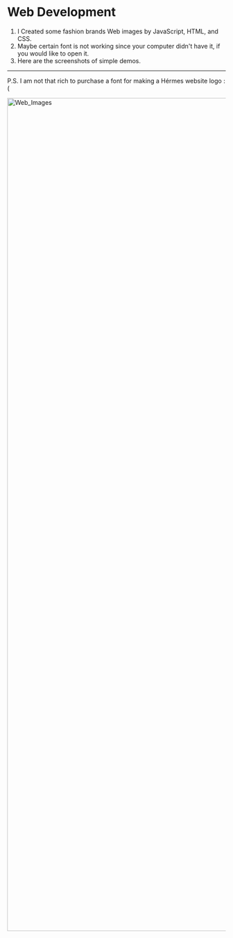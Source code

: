 # Web Development

1. I Created some fashion brands Web images by JavaScript, HTML, and CSS.
2. Maybe certain font is not working since your computer didn't have it, if you would like to open it.
3. Here are the screenshots of simple demos.
------------------------------------------
P.S. I am not that rich to purchase a font for making a Hérmes website logo :(

<img width="1920" alt="Web_Images" src="https://user-images.githubusercontent.com/110570898/218298476-a9ef054f-8c3c-4918-8fdb-f12bebfabc5e.png">
